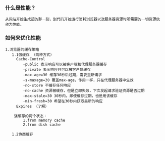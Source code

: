 ### 什么是性能？
    从网站开始生成起的那一刻，到代码开始运行消耗浏览器以及服务器资源时所需要的一切资源统称为性能。

### 如何来优化性能
    1.浏览器的缓存策略
       1.1强缓存 （两种方式）
         Cache-Control
            -public 表示响应可以被客户端和代理服务器缓存
            -private 表示响应只可以被客户端缓存
            -max-age=30 缓存30秒后过期，需要重新请求
            -s-maxage=30 覆盖max-age，作用一样，只在代理服务器中生效
            -no-store 不缓存任何响应
            -no-cache 资源被缓存，但是立即失效，下次发起请求验证资源是否过期
            -max-stale=30 30秒内，即使缓存过期，也是用该缓存
            -min-fresh=30 希望在30秒内获取最新的响应
         Expires （了解）

        强缓存的两个状态： 
            1.from memory cache 
            2.from disk cache    

       1.2协商缓存
